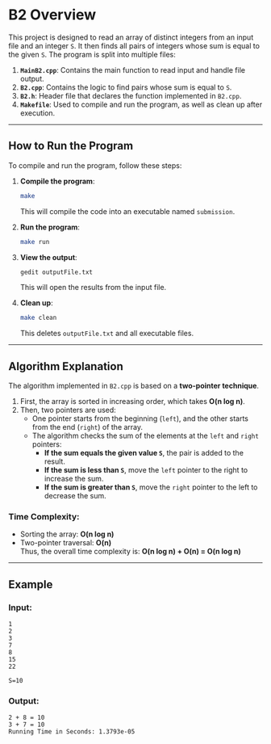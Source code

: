 
# B2 Overview

This project is designed to read an array of distinct integers from an input file and an integer `S`. It then finds all pairs of integers whose sum is equal to the given `S`. The program is split into multiple files:

1. **`MainB2.cpp`**: Contains the main function to read input and handle file output.
2. **`B2.cpp`**: Contains the logic to find pairs whose sum is equal to `S`.
3. **`B2.h`**: Header file that declares the function implemented in `B2.cpp`.
4. **`Makefile`**: Used to compile and run the program, as well as clean up after execution.

---

## How to Run the Program

To compile and run the program, follow these steps:

1. **Compile the program**:
   ```bash
   make
   ```
   This will compile the code into an executable named `submission`.

2. **Run the program**:
   ```bash
   make run
   ```

3. **View the output**:
   ```bash
   gedit outputFile.txt
   ```
   This will open the results from the input file.

4. **Clean up**:
   ```bash
   make clean
   ```
   This deletes `outputFile.txt` and all executable files.

---

## Algorithm Explanation

The algorithm implemented in `B2.cpp` is based on a **two-pointer technique**. 

1. First, the array is sorted in increasing order, which takes **O(n log n)**.
2. Then, two pointers are used:
   - One pointer starts from the beginning (`left`), and the other starts from the end (`right`) of the array.
   - The algorithm checks the sum of the elements at the `left` and `right` pointers:
     - **If the sum equals the given value `S`**, the pair is added to the result.
     - **If the sum is less than `S`**, move the `left` pointer to the right to increase the sum.
     - **If the sum is greater than `S`**, move the `right` pointer to the left to decrease the sum.

### Time Complexity:
- Sorting the array: **O(n log n)**
- Two-pointer traversal: **O(n)**  
Thus, the overall time complexity is:
**O(n log n) + O(n) = O(n log n)**

---

## Example

### Input:
```
1
2
3
7
8
15
22

S=10
```

### Output:
```
2 + 8 = 10
3 + 7 = 10
Running Time in Seconds: 1.3793e-05
```
